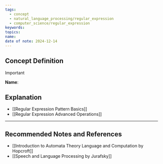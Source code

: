 ```yaml
---
tags:
  - concept
  - natural_language_processing/regular_expression
  - computer_science/regular_expression
keywords: 
topics: 
name: 
date of note: 2024-12-14
---
```


## Concept Definition

>[!important]
>**Name**: 



## Explanation



- [[Regular Expression Pattern Basics]]
- [[Regular Expression Advanced Operations]]



-----------
##  Recommended Notes and References



- [[Introduction to Automata Theory Language and Computation by Hopcroft]]
- [[Speech and Language Processing by Jurafsky]]